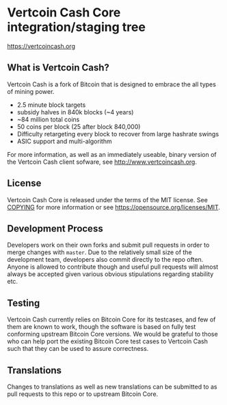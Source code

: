 Vertcoin Cash Core integration/staging tree
===========================================

https://vertcoincash.org

What is Vertcoin Cash?
----------------------

Vertcoin Cash is a fork of Bitcoin that is designed to embrace the all types of mining power.
 - 2.5 minute block targets
 - subsidy halves in 840k blocks (~4 years)
 - ~84 million total coins
 - 50 coins per block (25 after block 840,000)
 - Difficulty retargeting every block to recover from large hashrate swings
 - ASIC support and multi-algorithm
 

For more information, as well as an immediately useable, binary version of
the Vertcoin Cash client sofware, see http://www.vertcoincash.org.

License
-------

Vertcoin Cash Core is released under the terms of the MIT license. See [COPYING](COPYING) for more
information or see https://opensource.org/licenses/MIT.

Development Process
-------------------

Developers work on their own forks and submit pull requests in order to merge
changes with `master`. Due to the relatively small size of the development team,
developers also commit directly to the repo often. Anyone is allowed to contribute
though and useful pull requests will almost always be accepted given various
obvious stipulations regarding stability etc. 

Testing
-------

Vertcoin Cash currently relies on Bitcoin Core for its testcases, and few of them are
known to work, though the software is based on fully test conforming upstream 
Bitcoin Core versions. We would be grateful to those who can help port the existing
Bitcoin Core test cases to Vertcoin Cash such that they can be used to assure correctness.

Translations
------------

Changes to translations as well as new translations can be submitted to as pull
requests to this repo or to upstream Bitcoin Core.
